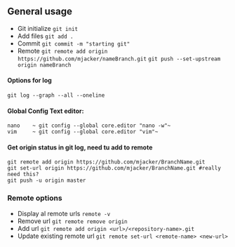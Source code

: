 ## General usage
- Git initialize
    `git init`
- Add files
    `git add .`
- Commit
    `git commit -m "starting git"`
- Remote
    `git remote add origin https://github.com/mjacker/nameBranch.git`
    `git push --set-upstream origin nameBranch`

#### Options for log
    git log --graph --all --oneline

#### Global Config Text editor:
    nano	~ git config --global core.editor "nano -w"~
    vim	    ~ git config --global core.editor "vim"~

#### Get origin status in git log, need tu add to remote
    git remote add origin https://github.com/mjacker/BranchName.git
    git set-url origin https://github.com/mjacker/BranchName.git #really need this?
    git push -u origin master

### Remote options 
- Display al remote urls
    `remote -v`
- Remove url
    `git remote remove origin`
- Add url
    `git remote add origin <url>/<repository-name>.git`
- Update existing remote url
    `git remote set-url <remote-name> <new-url>`